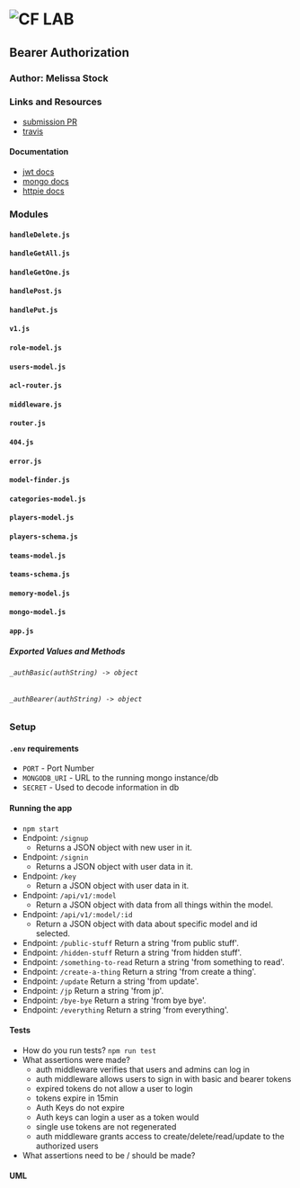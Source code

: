 ![CF](http://i.imgur.com/7v5ASc8.png) LAB
=================================================

## Bearer Authorization

### Author: Melissa Stock

### Links and Resources
* [submission PR](https://github.com/401-advancedjs/api-server/pull/1)
* [travis](https://www.travis-ci.com/)

#### Documentation
* [jwt docs](https://www.npmjs.com/package/jsonwebtoken)
* [mongo docs](https://mongoosejs.com/docs/guide.html)
* [httpie docs](https://httpie.org/doc)

### Modules
#### `handleDelete.js`
#### `handleGetAll.js`
#### `handleGetOne.js`
#### `handlePost.js`
#### `handlePut.js`
#### `v1.js`
#### `role-model.js`
#### `users-model.js`
#### `acl-router.js`
#### `middleware.js`
#### `router.js`
#### `404.js`
#### `error.js`
#### `model-finder.js`
#### `categories-model.js`
#### `players-model.js`
#### `players-schema.js`
#### `teams-model.js`
#### `teams-schema.js`
#### `memory-model.js`
#### `mongo-model.js`
#### `app.js`

##### Exported Values and Methods

###### `_authBasic(authString) -> object`
###### `_authBearer(authString) -> object`

### Setup
#### `.env` requirements
* `PORT` - Port Number
* `MONGODB_URI` - URL to the running mongo instance/db
* `SECRET` - Used to decode information in db

#### Running the app
* `npm start`
* Endpoint: `/signup`
  * Returns a JSON object with new user in it.
* Endpoint: `/signin`
  * Returns a JSON object with user data in it.
* Endpoint: `/key`
  * Return a JSON object with user data in it.
* Endpoint: `/api/v1/:model`
  * Return a JSON object with data from all things within the model.
* Endpoint: `/api/v1/:model/:id`
  * Return a JSON object with data about specific model and id selected.
* Endpoint: `/public-stuff`
  Return a string 'from public stuff'.
* Endpoint: `/hidden-stuff`
  Return a string 'from hidden stuff'.
* Endpoint: `/something-to-read`
  Return a string 'from something to read'.
* Endpoint: `/create-a-thing`
  Return a string 'from create a thing'.
* Endpoint: `/update`
  Return a string 'from update'.
* Endpoint: `/jp`
  Return a string 'from jp'.
* Endpoint: `/bye-bye`
  Return a string 'from bye bye'.
* Endpoint: `/everything`
  Return a string 'from everything'.
  
#### Tests
* How do you run tests? `npm run test`
* What assertions were made?
  * auth middleware verifies that users and admins can log in
  * auth middleware allows users to sign in with basic and bearer tokens
  * expired tokens do not allow a user to login
  * tokens expire in 15min
  * Auth Keys do not expire
  * Auth keys can login a user as a token would
  * single use tokens are not regenerated
  * auth middleware grants access to create/delete/read/update to the authorized users
* What assertions need to be / should be made?

#### UML
<!-- ![authorization uml](./auth-server/assets/uml.jpg) -->

